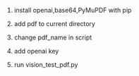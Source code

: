 1. install openai,base64,PyMuPDF with pip

2. add pdf to current directory 

3. change pdf_name in script

4. add openai key

5. run vision_test_pdf.py